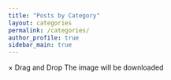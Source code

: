 ```yaml
---
title: "Posts by Category"
layout: categories
permalink: /categories/
author_profile: true
sidebar_main: true
---
```

×
Drag and Drop
The image will be downloaded
